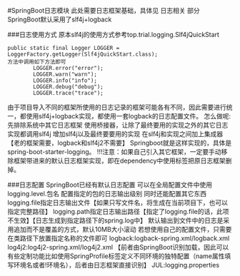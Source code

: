 #SpringBoot日志模块
此处需要日志框架基础，具体见 日志相关 部分
SpringBoot默认采用了slf4j+logback

###日志使用方式
原本slf4j的使用方式参考top.trial.logging.Slf4jQuickStart
```
public static final Logger LOGGER = LoggerFactory.getLogger(Slf4jQuickStart.class);
方法中调用如下方法即可
        LOGGER.error("error");
        LOGGER.warn("warn");
        LOGGER.info("info");
        LOGGER.debug("debug");
        LOGGER.trace("trace");
```

由于项目导入不同的框架所使用的日志记录的框架可能各有不同，因此需要进行统一，都使用slf4j+logback实现，都使用一套logback的日志配置文件。
怎么做呢:
    先排除系统中其它日志框架
    使用桥接器，让除了最终要用的实现之外的其它日志实现都调用slf4j
    增加slf4j以及最终要要用的实现
    在slf4j和实现之间加上集成器【老的框架需要，logback和slf4j2不需要】
Springboot就是这样实现的，具体是spring-boot-starter-logging。
!!!注意：如果自己引入其它框架，一定要手动移除框架带进来的默认日志框架实现，即在dependency中使用<exclusions>标签把原日志框架删掉。

###日志配置
SpringBoot已经有默认日志配置
可以在全局配置文件中使用logging.level.包名 配置指定的包的日志输出级别
同时还能配置其它东西
logging.file指定日志输出文件【如果只写文件名，将生成在当前项目下，也可以指定完整路径】
logging.path指定日志输出路径【指定了logging.file的话，此项不生效】【日志生成到指定路径下的spring.log中】
默认输出到文件中的日志是采用追加而不是覆盖的方式，默认10MB大小滚动
若想使用自己的配置文件，只需要在类路径下放置指定名称的文件即可
    logback:logback-spring.xml/logback.xml
    log4j2:log4j2-spring.xml/log4j2.xml
        【前者由SpringBoot识别加载，因此可以有些定制功能比如使用SpringProfile标签定义不同环境的独特配置（name属性填写环境名或者!环境名），后者由日志框架直接识别】
    JUL:logging.properties